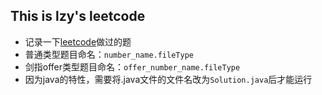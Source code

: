 ## This is lzy's leetcode
- 记录一下[leetcode](https://leetcode-cn.com/u/sjtulzy/)做过的题
- 普通类型题目命名：`number_name.fileType`
- 剑指offer类型题目命名：`offer_number_name.fileType`
- 因为java的特性，需要将.java文件的文件名改为`Solution.java`后才能运行